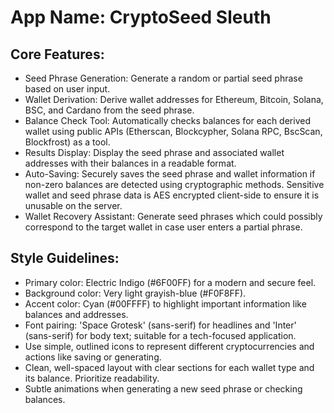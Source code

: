 # **App Name**: CryptoSeed Sleuth

## Core Features:

- Seed Phrase Generation: Generate a random or partial seed phrase based on user input.
- Wallet Derivation: Derive wallet addresses for Ethereum, Bitcoin, Solana, BSC, and Cardano from the seed phrase.
- Balance Check Tool: Automatically checks balances for each derived wallet using public APIs (Etherscan, Blockcypher, Solana RPC, BscScan, Blockfrost) as a tool.
- Results Display: Display the seed phrase and associated wallet addresses with their balances in a readable format.
- Auto-Saving: Securely saves the seed phrase and wallet information if non-zero balances are detected using cryptographic methods. Sensitive wallet and seed phrase data is AES encrypted client-side to ensure it is unusable on the server.
- Wallet Recovery Assistant: Generate seed phrases which could possibly correspond to the target wallet in case user enters a partial phrase.

## Style Guidelines:

- Primary color: Electric Indigo (#6F00FF) for a modern and secure feel.
- Background color: Very light grayish-blue (#F0F8FF).
- Accent color: Cyan (#00FFFF) to highlight important information like balances and addresses.
- Font pairing: 'Space Grotesk' (sans-serif) for headlines and 'Inter' (sans-serif) for body text; suitable for a tech-focused application.
- Use simple, outlined icons to represent different cryptocurrencies and actions like saving or generating.
- Clean, well-spaced layout with clear sections for each wallet type and its balance. Prioritize readability.
- Subtle animations when generating a new seed phrase or checking balances.